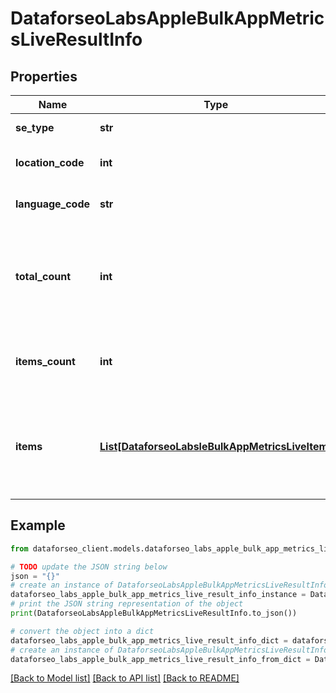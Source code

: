# DataforseoLabsAppleBulkAppMetricsLiveResultInfo


## Properties

Name | Type | Description | Notes
------------ | ------------- | ------------- | -------------
**se_type** | **str** | search engine type | [optional] 
**location_code** | **int** | location code in a POST array | [optional] 
**language_code** | **str** | language code in a POST array | [optional] 
**total_count** | **int** | total amount of results in our database relevant to your request | [optional] 
**items_count** | **int** | the number of results returned in the items array | [optional] 
**items** | [**List[DataforseoLabsleBulkAppMetricsLiveItem]**](DataforseoLabsleBulkAppMetricsLiveItem.md) | contains data related to the ranking app metrics of the specified application | [optional] 

## Example

```python
from dataforseo_client.models.dataforseo_labs_apple_bulk_app_metrics_live_result_info import DataforseoLabsAppleBulkAppMetricsLiveResultInfo

# TODO update the JSON string below
json = "{}"
# create an instance of DataforseoLabsAppleBulkAppMetricsLiveResultInfo from a JSON string
dataforseo_labs_apple_bulk_app_metrics_live_result_info_instance = DataforseoLabsAppleBulkAppMetricsLiveResultInfo.from_json(json)
# print the JSON string representation of the object
print(DataforseoLabsAppleBulkAppMetricsLiveResultInfo.to_json())

# convert the object into a dict
dataforseo_labs_apple_bulk_app_metrics_live_result_info_dict = dataforseo_labs_apple_bulk_app_metrics_live_result_info_instance.to_dict()
# create an instance of DataforseoLabsAppleBulkAppMetricsLiveResultInfo from a dict
dataforseo_labs_apple_bulk_app_metrics_live_result_info_from_dict = DataforseoLabsAppleBulkAppMetricsLiveResultInfo.from_dict(dataforseo_labs_apple_bulk_app_metrics_live_result_info_dict)
```
[[Back to Model list]](../README.md#documentation-for-models) [[Back to API list]](../README.md#documentation-for-api-endpoints) [[Back to README]](../README.md)


